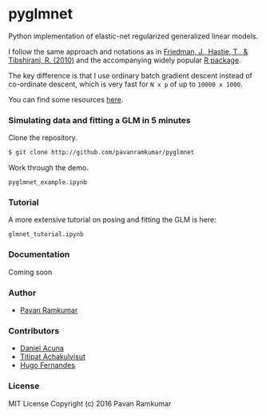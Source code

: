 # pyglmnet

Python implementation of elastic-net regularized generalized linear models.

I follow the same approach and notations as in
[Friedman, J., Hastie, T., & Tibshirani, R. (2010)](https://core.ac.uk/download/files/153/6287975.pdf)
and the accompanying widely popular [R package](https://web.stanford.edu/~hastie/glmnet/glmnet_alpha.html).

The key difference is that I use ordinary batch gradient descent instead of co-ordinate descent, which is very fast for `N x p` of up to `10000 x 1000`.

You can find some resources [here](resources.md).

### Simulating data and fitting a GLM in 5 minutes

Clone the repository.

```bash
$ git clone http://github.com/pavanramkumar/pyglmnet
```

Work through the demo.

```
pyglmnet_example.ipynb
```

### Tutorial
A more extensive tutorial on posing and fitting the GLM is here:

```
glmnet_tutorial.ipynb
```

### Documentation
Coming soon

### Author
* [Pavan Ramkumar](http:/github.com/pavanramkumar)

### Contributors
* [Daniel Acuna](http:/github.com/daniel-acuna)
* [Titipat Achakulvisut](http:/github.com/titipata)
* [Hugo Fernandes](http:/github.com/hugoguh)

### License
MIT License Copyright (c) 2016 Pavan Ramkumar
